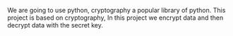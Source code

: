We are going to use python, cryptography a popular library of python.
This project is based on cryptography,
In this project we encrypt data and then decrypt data with the secret key.
